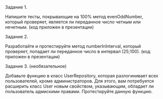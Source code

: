 Задание 1.

Напишите тесты, покрывающие на 100% метод evenOddNumber, который проверяет, 
является ли переданное число четным или нечетным. (код приложен в презентации)

Задание 2.

Разработайте и протестируйте метод numberInInterval, который проверяет, 
попадает ли переданное число в интервал (25;100). (код приложен в презентации)

Задание 3.  (необязательное)

Добавьте функцию в класс UserRepository, которая разлогинивает всех пользователей, кроме администраторов. 
Для этого, вам потребуется расширить класс User новым свойством, указывающим, 
обладает ли пользователь адмискими правами. Протестируйте данную функцию.